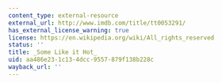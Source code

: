 ```yaml
---
content_type: external-resource
external_url: http://www.imdb.com/title/tt0053291/
has_external_license_warning: true
license: https://en.wikipedia.org/wiki/All_rights_reserved
status: ''
title: _Some Like it Hot_
uid: aa486e23-1c13-4dcc-9557-879f138b228c
wayback_url: ''
---
```

